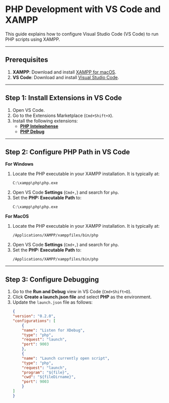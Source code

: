 # PHP Development with VS Code and XAMPP

This guide explains how to configure Visual Studio Code (VS Code) to run PHP scripts using XAMPP.

---

## Prerequisites

1. **XAMPP**: Download and install [XAMPP for macOS](https://www.apachefriends.org/download.html).
2. **VS Code**: Download and install [Visual Studio Code](https://code.visualstudio.com/).

---

## Step 1: Install Extensions in VS Code

1. Open VS Code.
2. Go to the Extensions Marketplace (`Cmd+Shift+X`).
3. Install the following extensions:
   - [**PHP Intelephense**](https://marketplace.visualstudio.com/items?itemName=bmewburn.vscode-intelephense-client)
   - [**PHP Debug**](https://marketplace.visualstudio.com/items?itemName=xdebug.php-debug)

---

## Step 2: Configure PHP Path in VS Code

**For Windows**
1. Locate the PHP executable in your XAMPP installation. It is typically at: 
    ```
    C:\xampp\php\php.exe
    ```
2. Open VS Code **Settings** (`Cmd+,`) and search for `php`.
3. Set the **PHP: Executable Path** to: 
    ```
    C:\xampp\php\php.exe
    ```

**For MacOS**
1. Locate the PHP executable in your XAMPP installation. It is typically at: 
    ```
    /Applications/XAMPP/xamppfiles/bin/php
    ```
2. Open VS Code **Settings** (`Cmd+,`) and search for `php`.
3. Set the **PHP: Executable Path** to: 
    ```
    /Applications/XAMPP/xamppfiles/bin/php
    ```


---

## Step 3: Configure Debugging

1. Go to the **Run and Debug** view in VS Code (`Cmd+Shift+D`).
2. Click **Create a launch.json file** and select **PHP** as the environment.
3. Update the `launch.json` file as follows:
    ```json
    {
    "version": "0.2.0",
    "configurations": [
        {
        "name": "Listen for XDebug",
        "type": "php",
        "request": "launch",
        "port": 9003
        },
        {
        "name": "Launch currently open script",
        "type": "php",
        "request": "launch",
        "program": "${file}",
        "cwd": "${fileDirname}",
        "port": 9003
        }
    ]
    }
    ```